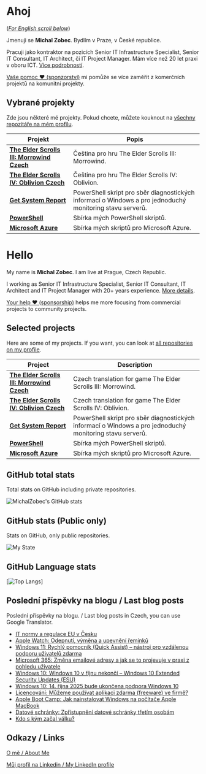 # Ahoj

<a name="documenttitle"></a>

([*For English scroll below*](#english "For English scroll below"))

Jmenuji se **Michal Zobec**. Bydlím v Praze, v České republice.

Pracuji jako kontraktor na pozicích Senior IT Infrastructure Specialist, Senior IT Consultant, IT Architect, či IT Project Manager. Mám více než 20 let praxi v oboru ICT. [Více podrobností](MichalZobec-About.md).

[Vaše pomoc :heart: (sponzorství)](https://www.patreon.com/michalzobec) mi pomůže se více zaměřit z komerčních projektů na komunitní projekty.

## Vybrané projekty

Zde jsou některé mé projekty. Pokud chcete, můžete kouknout na [všechny repozitáře na mém profilu](https://github.com/michalzobec?tab=repositories).

| Projekt | Popis |
| --- | --- |
| **[The Elder Scrolls III: Morrowind Czech](https://github.com/michalzobec/TES3-Morrowind-cesky)** | Čeština pro hru The Elder Scrolls III: Morrowind. |
| **[The Elder Scrolls IV: Oblivion Czech](https://github.com/michalzobec/TES4-Oblivion-cesky)** | Čeština pro hru The Elder Scrolls IV: Oblivion. |
| **[Get System Report](https://github.com/michalzobec/Get-SystemReport)** | PowerShell skript pro sběr diagnostických informací o Windows a pro jednoduchý monitoring stavu serverů. |
| **[PowerShell](https://github.com/michalzobec/PowerShell)** | Sbírka mých PowerShell skriptů. |
| **[Microsoft Azure](https://github.com/michalzobec/microsoft-azure)** | Sbírka mých skriptů pro Microsoft Azure. |

<a name="english"></a>

# Hello

My name is **Michal Zobec**. I am live at Prague, Czech Republic.

I working as Senior IT Infrastructure Specialist, Senior IT Consultant, IT Architect and IT Project Manager with 20+ years experience. [More details](MichalZobec-About.md#english).

[Your help :heart: (sponsorship)](https://www.patreon.com/michalzobec) helps me more focusing from commercial projects to community projects.

## Selected projects

Here are some of my projects. If you want, you can look at [all repositories on my profile](https://github.com/michalzobec?tab=repositories).

| Project | Description |
| --- | --- |
| **[The Elder Scrolls III: Morrowind Czech](https://github.com/michalzobec/TES3-Morrowind-cesky)** | Czech translation for game The Elder Scrolls III: Morrowind. |
| **[The Elder Scrolls IV: Oblivion Czech](https://github.com/michalzobec/TES4-Oblivion-cesky)** | Czech translation for game The Elder Scrolls IV: Oblivion. |
| **[Get System Report](https://github.com/michalzobec/Get-SystemReport)** | PowerShell skript pro sběr diagnostických informací o Windows a pro jednoduchý monitoring stavu serverů. |
| **[PowerShell](https://github.com/michalzobec/PowerShell)** | Sbírka mých PowerShell skriptů. |
| **[Microsoft Azure](https://github.com/michalzobec/microsoft-azure)** | Sbírka mých skriptů pro Microsoft Azure. |

## GitHub total stats

Total stats on GitHub including private repositories.

![MichalZobec's GitHub stats](https://github-readme-stats.vercel.app/api?username=michalzobec&count_private=true&show_icons=true)


## GitHub stats (Public only)

Stats on GitHub, only public repositories.

![My State](https://github-readme-stats.vercel.app/api?username=michalzobec&show_icons=true)

## GitHub Language stats

[![Top Langs](https://github-readme-stats.vercel.app/api/top-langs/?username=michalzobec&langs_count=10&layout=compact)]

## Poslední příspěvky na blogu / Last blog posts

Poslední příspěvky na blogu. / Last blog posts in Czech, you can use Google Translator.

<!-- BLOG-POST-LIST:START -->
- [IT normy a regulace EU v Česku](https://www.michalzobec.cz/it-normy-a-regulace-eu-v-cesku-9714)
- [Apple Watch: Odepnutí, výměna a upevnění řemínků](https://www.michalzobec.cz/apple-watch-odepnuti-vymena-a-upevneni-reminku-9712)
- [Windows 11: Rychlý pomocník &lpar;Quick Assist&rpar; – nástroj pro vzdálenou podporu uživatelů zdarma](https://www.michalzobec.cz/windows-11-rychly-pomocnik-quick-assist-nastroj-pro-vzdalenou-podporu-uzivatelu-zdarma-9706)
- [Microsoft 365: Změna emailové adresy a jak se to projevuje v praxi z pohledu uživatele](https://www.michalzobec.cz/microsoft-365-zmena-emailove-adresy-a-jak-se-to-projevuje-v-praxi-z-pohledu-uzivatele-9702)
- [Windows 10: Windows 10 v říjnu nekončí – Windows 10 Extended Security Updates &lpar;ESU&rpar;](https://www.michalzobec.cz/windows-10-windows-10-v-rijnu-nekonci-windows-10-extended-security-updates-esu-9695)
- [Windows 10: 14. října 2025 bude ukončena podpora Windows 10](https://www.michalzobec.cz/windows-10-14-rijna-2025-bude-ukoncena-podpora-windows-10-8223)
- [Licencování: Můžeme používat aplikaci zdarma &lpar;freeware&rpar; ve firmě?](https://www.michalzobec.cz/licencovani-muzeme-pouzivat-aplikaci-zdarma-freeware-ve-firme-5108)
- [Apple Boot Camp: Jak nainstalovat Windows na počítače Apple MacBook](https://www.michalzobec.cz/apple-boot-camp-jak-nainstalovat-windows-na-pocitace-apple-macbook-9679)
- [Datové schránky: Zpřístupnění datové schránky třetím osobám](https://www.michalzobec.cz/datove-schranky-zpristupneni-datove-schranky-tretim-osobam-9677)
- [Kdo s kým začal válku?](https://www.michalzobec.cz/kdo-s-kym-zacal-valku-9673)
<!-- BLOG-POST-LIST:END -->

## Odkazy / Links

[O mě / About Me](https://zob.ec/mylinktree)

[Můj profil na Linkedin / My LinkedIn profile](https://zob.ec/mylinkedin)

